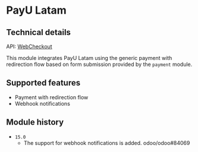 # PayU Latam

## Technical details

API: [WebCheckout](https://developers.payulatam.com/latam/en/docs/integrations/webcheckout-integration.html)

This module integrates PayU Latam using the generic payment with redirection flow based on form
submission provided by the `payment` module.

## Supported features

- Payment with redirection flow
- Webhook notifications

## Module history

- `15.0`
  - The support for webhook notifications is added. odoo/odoo#84069
